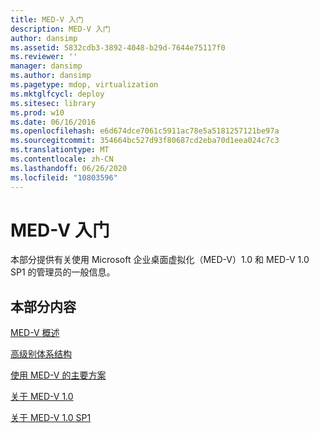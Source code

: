 ```yaml
---
title: MED-V 入门
description: MED-V 入门
author: dansimp
ms.assetid: 5832cdb3-3892-4048-b29d-7644e75117f0
ms.reviewer: ''
manager: dansimp
ms.author: dansimp
ms.pagetype: mdop, virtualization
ms.mktglfcycl: deploy
ms.sitesec: library
ms.prod: w10
ms.date: 06/16/2016
ms.openlocfilehash: e6d674dce7061c5911ac78e5a5181257121be97a
ms.sourcegitcommit: 354664bc527d93f80687cd2eba70d1eea024c7c3
ms.translationtype: MT
ms.contentlocale: zh-CN
ms.lasthandoff: 06/26/2020
ms.locfileid: "10803596"
---
```

# MED-V 入门


本部分提供有关使用 Microsoft 企业桌面虚拟化（MED-V）1.0 和 MED-V 1.0 SP1 的管理员的一般信息。

## 本部分内容


<a href="" id="overview-of-med-v"></a>[MED-V 概述](overview-of-med-v.md)  

<a href="" id="high-level-architecture"></a>[高级别体系结构](high-level-architecturemedv.md)  

<a href="" id="key-scenarios-for-using-med-v"></a>[使用 MED-V 的主要方案](key-scenarios-for-using-med-v.md)  

<a href="" id="about-med-v-1-0"></a>[关于 MED-V 1.0](about-med-v-10.md)  

<a href="" id="about-med-v-1-0-sp1"></a>[关于 MED-V 1.0 SP1](about-med-v-10-sp1.md)  

 

 





